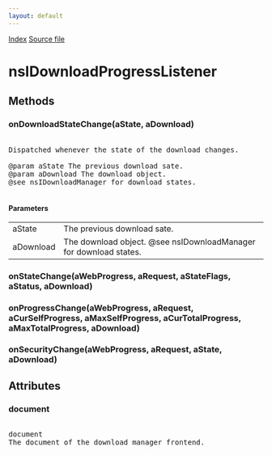 ```yaml
---
layout: default
---
```

<div id='links'><a href="../index.html">Index</a>
<a href="http://dxr.mozilla.org/mozilla-central/source/toolkit/components/downloads/nsIDownloadProgressListener.idl">Source file</a>
</div>

# nsIDownloadProgressListener #

## Methods ##

### onDownloadStateChange(aState, aDownload) ###
<pre>  
Dispatched whenever the state of the download changes.  
  
@param aState The previous download sate.  
@param aDownload The download object.  
@see nsIDownloadManager for download states.  
  
</pre>
#### Parameters ####

<table>

<tr>
<td>aState</td>
<td>The previous download sate.  
</td>
</tr>

<tr>
<td>aDownload</td>
<td>The download object.  
@see nsIDownloadManager for download states.  
</td>
</tr>

</table>

### onStateChange(aWebProgress, aRequest, aStateFlags, aStatus, aDownload) ###

### onProgressChange(aWebProgress, aRequest, aCurSelfProgress, aMaxSelfProgress, aCurTotalProgress, aMaxTotalProgress, aDownload) ###

### onSecurityChange(aWebProgress, aRequest, aState, aDownload) ###

## Attributes ##

### document ###
<pre>  
document  
The document of the download manager frontend.  
  
</pre>